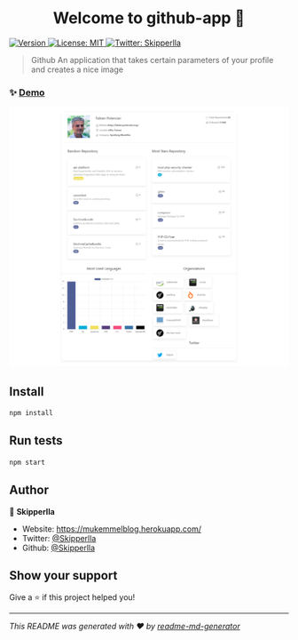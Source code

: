 
<h1 align="center">Welcome to github-app 👋</h1>
<p>
  <a href="https://www.npmjs.com/package/github-app" target="_blank">
    <img alt="Version" src="https://img.shields.io/npm/v/github-app.svg">
  </a>
  <a href="#" target="_blank">
    <img alt="License: MIT" src="https://img.shields.io/badge/License-MIT-yellow.svg" />
  </a>
  <a href="https://twitter.com/Skipperlla" target="_blank">
    <img alt="Twitter: Skipperlla" src="https://img.shields.io/twitter/follow/Skipperlla.svg?style=social" />
  </a>
</p>

> Github An application that takes certain parameters of your profile and creates a nice image

### ✨ [Demo](https://github-app-blue.vercel.app/)

<img src="./public/images/preview.png">

## Install

```sh
npm install
```

## Run tests

```sh
npm start
```

## Author

👤 **Skipperlla**

* Website: https://mukemmelblog.herokuapp.com/
* Twitter: [@Skipperlla](https://twitter.com/Skipperlla)
* Github: [@Skipperlla](https://github.com/Skipperlla)

## Show your support

Give a ⭐️ if this project helped you!

***
_This README was generated with ❤️ by [readme-md-generator](https://github.com/kefranabg/readme-md-generator)_

